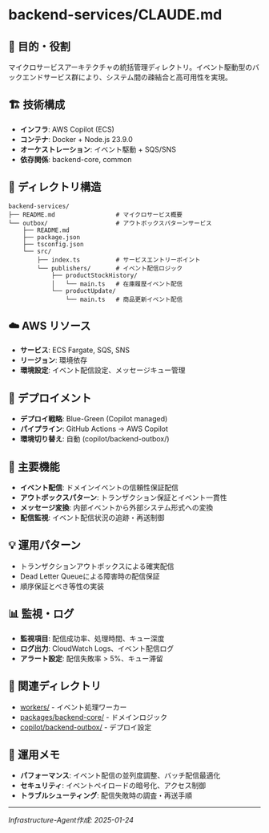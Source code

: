 # backend-services/CLAUDE.md

## 🎯 目的・役割

マイクロサービスアーキテクチャの統括管理ディレクトリ。イベント駆動型のバックエンドサービス群により、システム間の疎結合と高可用性を実現。

## 🏗️ 技術構成
- **インフラ**: AWS Copilot (ECS)
- **コンテナ**: Docker + Node.js 23.9.0
- **オーケストレーション**: イベント駆動 + SQS/SNS
- **依存関係**: backend-core, common

## 📁 ディレクトリ構造
```
backend-services/
├── README.md                 # マイクロサービス概要
└── outbox/                   # アウトボックスパターンサービス
    ├── README.md
    ├── package.json
    ├── tsconfig.json
    └── src/
        ├── index.ts          # サービスエントリーポイント
        └── publishers/       # イベント配信ロジック
            ├── productStockHistory/
            │   └── main.ts   # 在庫履歴イベント配信
            └── productUpdate/
                └── main.ts   # 商品更新イベント配信
```

## ☁️ AWS リソース
- **サービス**: ECS Fargate, SQS, SNS
- **リージョン**: 環境依存
- **環境設定**: イベント配信設定、メッセージキュー管理

## 🔄 デプロイメント
- **デプロイ戦略**: Blue-Green (Copilot managed)
- **パイプライン**: GitHub Actions → AWS Copilot
- **環境切り替え**: 自動 (copilot/backend-outbox/)

## 🔧 主要機能
- **イベント配信**: ドメインイベントの信頼性保証配信
- **アウトボックスパターン**: トランザクション保証とイベント一貫性
- **メッセージ変換**: 内部イベントから外部システム形式への変換
- **配信監視**: イベント配信状況の追跡・再送制御

## 💡 運用パターン
- トランザクションアウトボックスによる確実配信
- Dead Letter Queueによる障害時の配信保証
- 順序保証とべき等性の実装

## 📊 監視・ログ
- **監視項目**: 配信成功率、処理時間、キュー深度
- **ログ出力**: CloudWatch Logs、イベント配信ログ
- **アラート設定**: 配信失敗率 > 5%、キュー滞留

## 🔗 関連ディレクトリ
- [workers/](../workers/) - イベント処理ワーカー
- [packages/backend-core/](../packages/backend-core/) - ドメインロジック
- [copilot/backend-outbox/](../copilot/backend-outbox/) - デプロイ設定

## 📝 運用メモ
- **パフォーマンス**: イベント配信の並列度調整、バッチ配信最適化
- **セキュリティ**: イベントペイロードの暗号化、アクセス制御
- **トラブルシューティング**: 配信失敗時の調査・再送手順

---
*Infrastructure-Agent作成: 2025-01-24*